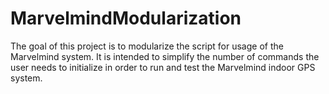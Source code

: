 # MarvelmindModularization
The goal of this project is to modularize the script for usage of the Marvelmind system. It is intended to simplify the number of commands the user needs to initialize in order to run and test the Marvelmind indoor GPS system.

